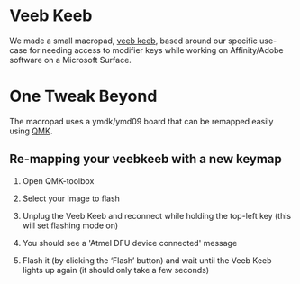 # Veeb Keeb

We made a small macropad, [veeb keeb](https://www.veeb.ch/store/p/customizable-3x3-mechanical-keyboard), based around our specific use-case for needing access to modifier keys while working on Affinity/Adobe software on a Microsoft Surface.

# One Tweak Beyond

The macropad uses a ymdk/ymd09 board that can be remapped easily using [QMK](https://github.com/qmk/qmk_toolbox). 

## Re-mapping your veebkeeb with a new keymap

1. Open QMK-toolbox

1. Select your image to flash

1. Unplug the Veeb Keeb and reconnect while holding the top-left key (this will set flashing mode on)

1. You should see a 'Atmel DFU device connected' message

1. Flash it (by clicking the ‘Flash’ button) and wait until the Veeb Keeb lights up again (it should only take a few seconds)

